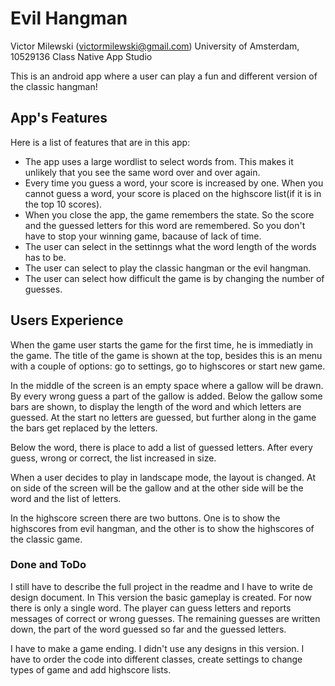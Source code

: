 # Evil Hangman
Victor Milewski (victormilewski@gmail.com)
University of Amsterdam, 10529136
Class Native App Studio  

This is an android app where a user can play a fun and different version of the classic hangman!

## App's Features
Here is a list of features that are in this app:
* The app uses a large wordlist to select words from. This makes it unlikely that you see the same word over and over again.
* Every time you guess a word, your score is increased by one. When you cannot guess a word, your score is placed on the highscore list(if it is in the top 10 scores).
* When you close the app, the game remembers the state. So the score and the guessed letters for this word are remembered. So you don't have to stop your winning game, bacause of lack of time. 
* The user can select in the settinngs what the word length of the words has to be. 
* The user can select to play the classic hangman or the evil hangman.
* The user can select how difficult the game is by changing the number of guesses.  

## Users Experience
When the game user starts the game for the first time, he is immediatly in the game. The title of the game is shown at the top, besides this is an menu with a couple of options: go to settings, go to highscores or start new game.  

In the middle of the screen is an empty space where a gallow will be drawn. By every wrong guess a part of the gallow is added. Below the gallow some bars are shown, to display the length of the word and which letters are guessed. At the start no letters are guessed, but further along in the game the bars get replaced by the letters.  

Below the word, there is place to add a list of guessed letters. After every guess, wrong or correct, the list increased in size.  

When a user decides to play in landscape mode, the layout is changed. At on side of the screen will be the gallow and at the other side will be the word and the list of letters.  

In the highscore screen there are two buttons. One is to show the highscores from evil hangman, and the other is to show the highscores of the classic game. 

### Done and ToDo
I still have to describe the full project in the readme and I have to write de design document. 
In This version the basic gameplay is created. For now there is only a single word. The player can guess letters and reports messages of correct or wrong guesses. The remaining guesses are written down, the part of the word guessed so far and the guessed letters.  

I have to make a game ending. I didn't use any designs in this version. I have to order the code into different classes, create settings to change types of game and add highscore lists. 
